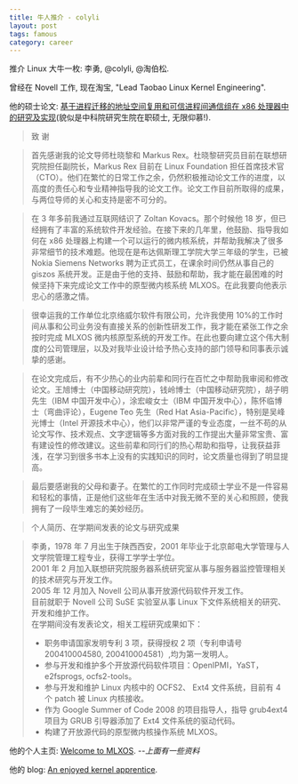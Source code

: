 ```yaml
---
title: 牛人推介 - colyli
layout: post
tags: famous
category: career
---
```


推介 Linux 大牛一枚: 李勇, @colyli, @淘伯松.

曾经在 Novell 工作, 现在淘宝, "Lead Taobao Linux Kernel Engineering".

他的硕士论文: [基于进程迁移的地址空间复用和可信进程间通信组在 x86 处理器中的研究及实现](http://www.mlxos.org/docs/coly_tpig_20081102.pdf)(貌似是中科院研究生院在职硕士, 无限仰慕!).

> 致  谢

> 首先感谢我的论文导师杜晓黎和 Markus Rex。杜晓黎研究员目前在联想研究院担任副院长，Markus Rex 目前在 Linux Foundation 担任首席技术官（CTO）。他们在繁忙的日常工作之余，仍然积极推动论文工作的进度，以高度的责任心和专业精神指导我的论文工作。论文工作目前所取得的成果，与两位导师的关心和支持是密不可分的。 

> 在 3 年多前我通过互联网结识了 Zoltan Kovacs。那个时候他 18 岁，但已经拥有了丰富的系统软件开发经验。在接下来的几年里，他鼓励、指导我如何在 x86 处理器上构建一个可以运行的微内核系统，并帮助我解决了很多非常细节的技术难题。他现在是布达佩斯理工学院大学三年级的学生，已被 Nokia Siemens Networks 聘为正式员工，在课余时间仍然从事自己的 giszos 系统开发。正是由于他的支持、鼓励和帮助，我才能在最困难的时候坚持下来完成论文工作中的原型微内核系统 MLXOS。在此我要向他表示忠心的感激之情。 

> 很幸运我的工作单位北京络威尔软件有限公司，允许我使用 10%的工作时间从事和公司业务没有直接关系的创新性研发工作，我才能在紧张工作之余按时完成 MLXOS 微内核原型系统的开发工作。在此也要向建立这个伟大制度的公司管理层，以及对我毕业设计给予热心支持的部门领导和同事表示诚挚的感谢。 

> 在论文完成后，有不少热心的业内前辈和同行在百忙之中帮助我审阅和修改论文。王旭博士（中国移动研究院），钱岭博士（中国移动研究院），胡子明先生（IBM 中国开发中心），涂宏峻女士（IBM 中国开发中心），陈怀临博士（弯曲评论），Eugene Teo 先生（Red Hat Asia-Pacific），特别是吴峰光博士（Intel 开源技术中心），他们以非常严谨的专业态度，一丝不苟的从论文写作、技术观点、文字逻辑等多方面对我的工作提出大量非常宝贵、富有建设性的修改建议。这些前辈和同行们的热心帮助和指导，让我获益菲浅，在学习到很多书本上没有的实践知识的同时，论文质量也得到了明显提高。 

> 最后要感谢我的父母和妻子。在繁忙的工作同时完成硕士学业不是一件容易和轻松的事情，正是他们这些年在生活中对我无微不至的关心和照顾，使我拥有了一段毕生难忘的美妙经历。 

> 个人简历、在学期间发表的论文与研究成果

> 李勇，1978 年 7 月出生于陕西西安，2001 年毕业于北京邮电大学管理与人文学院管理工程专业，获得工学学士学位。  
> 2001 年 2 月加入联想研究院服务器系统研究室从事与服务器监控管理相关的技术研究与开发工作。  
> 2005 年 12 月加入 Novell 公司从事开放源代码软件开发工作。  
> 目前就职于 Novell 公司 SuSE 实验室从事 Linux 下文件系统相关的研究、开发和维护工作。   
> 在学期间没有发表论文，相关工程研究成果如下：   
> + 职务申请国家发明专利 3 项，获得授权 2 项（专利申请号 200410004580, 200410004581）,均为第一发明人。   
> + 参与开发和维护多个开放源代码软件项目：OpenIPMI，YaST，e2fsprogs, ocfs2-tools。   
> + 参与开发和维护 Linux 内核中的 OCFS2、 Ext4 文件系统，目前有 4 个 patch 被 Linux 内核接收。   
> + 作为 Google Summer of Code 2008 的项目指导人，指导 grub4ext4 项目为 GRUB 引导器添加了 Ext4 文件系统的驱动代码。   
> + 构建了开放源代码的原型微内核操作系统 MLXOS。 

他的个人主页: [Welcome to MLXOS](http://www.mlxos.org/index.html). --*上面有一些资料*

他的 blog: [An enjoyed kernel apprentice](http://blog.coly.li/).
